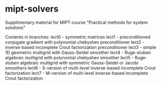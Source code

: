 # mipt-solvers
Supplimentary material for MIPT course "Practical methods for system solutions"

Contents in branches:
lect0 - symmetric matrices
lect1 - preconditioned conjugate gradient with polynomial chebyshev preconditioner
lect2 - inverse-based incomplete Crout factorization preconditioner
lect3 - simple 1D geometric multigrid with Gauss-Seidel smoother
lect4 - Ruge-stuben algebraic multigrid with polynomial chebyshev smoother
lect5 - Ruge-stuben algebraic multigrid with symmetric Gauss-Seidel or Jacobi smoothers
lect6 - S-version of multi-level inverse-based incomplete Crout factorization
lect7 - M-version of multi-level inverse-based incomplete Crout factorization

